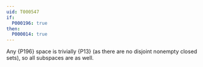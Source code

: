 ```yaml
---
uid: T000547
if:
  P000196: true
then:
  P000014: true
---
```


Any {P196} space is trivially {P13}
(as there are no disjoint nonempty closed sets), so all subspaces are as well.
